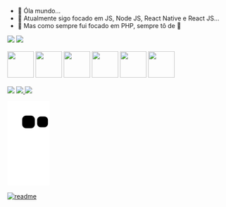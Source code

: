 <div>
  
- 👾 Óla mundo...
- 📘 Atualmente sigo focado em JS, Node JS, React Native e React JS...
- 📕 Mas como sempre fui focado em PHP, sempre tô de 👀

  
<div>
  <img src="https://github-readme-stats.vercel.app/api?username=andrevitor103&count_private=true&show_icons=true&theme=onedark" />
  <img src="https://github-readme-stats.vercel.app/api/top-langs/?username=andrevitor103&count_private=true&show_icons=true&theme=onedark" />
</div>
<br>
<div>
  <img src="https://cdn.jsdelivr.net/gh/devicons/devicon/icons/php/php-original.svg" height="60" width="60" />
  <img src="https://cdn.jsdelivr.net/gh/devicons/devicon/icons/laravel/laravel-plain.svg" height="60" width="60"/>
  <img src="https://cdn.jsdelivr.net/gh/devicons/devicon/icons/javascript/javascript-original.svg" height="60" width="60" />
  <img src="https://cdn.jsdelivr.net/gh/devicons/devicon/icons/react/react-original.svg" height="60" width="60" />
  <img src="https://cdn.jsdelivr.net/gh/devicons/devicon/icons/vuejs/vuejs-original.svg" height="60" width="60" />
  <img src="https://cdn.jsdelivr.net/gh/devicons/devicon/icons/mysql/mysql-original.svg" height="60" width="60" />
</div>
<br>
<div>
  <a href="https://www.instagram.com/andree__vitor/" target="_blank"><img src="https://img.shields.io/badge/Instagram-E4405F?style=for-the-badge&logo=instagram&logoColor=white" /></a> 
   <a href="https://www.linkedin.com/in/andre-vitor-f-adams-3697391a4/" target="_blank"><img src="https://img.shields.io/badge/LinkedIn-0077B5?style=for-the-badge&logo=linkedin&logoColor=white" />
        <a href="https://www.youtube.com/channel/UCtZrvBHbztMwvz3uE2T5HPA" target="_blank"><img src="https://img.shields.io/badge/YouTube-FF0000?style=for-the-badge&logo=youtube&logoColor=white" /></a>           
</div>
  
  ![Snake animation](https://github.com/andrevitor103/andrevitor103/blob/output/github-contribution-grid-snake.svg)

</div>

[![readme](https://github-readme-stats.vercel.app/api/pin/?username=andrevitor103&repo=ELLEN2121&theme=react)](https://github.com/andrevitor103/andrevitor103)
